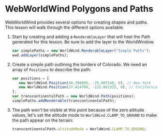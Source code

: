 <style>
    iframe {
        width: 100 vw;
        height: 700px;
    }
</style>
# WebWorldWind Polygons and Paths

WebWorldWind provides several options for creating shapes and paths. This lesson will walk through the different options available.

1. Start by creating and adding a `RenderableLayer` that will host the Path generated for this lesson. Be sure to add the layer to the WorldWindow.
    ```javascript
    var simplePaths = new WorldWind.RenderableLayer("Simple Paths");
    wwd.addLayer(simplePaths);
    ```

2. Create a simple path outlining the borders of Colorado. We need an array of `Positions` to describe the path:

    ```javascript
    var positions = [
       new WorldWind.Position(40.708895, -75.007148, 0), // New York
       new WorldWind.Position(37.414709, -122.061325, 0), // California
    ];
    var transcontinentalPath = new WorldWind.Path(positions);
    simplePaths.addRenderable(transcontinentalPath);
    ```
    
3. The path won't be visible at this point because of the zero altitude values, let's set the altitude mode to `WorldWind.CLAMP_TO_GROUND` to make the path appear on the terrain:
    ```javascript
    transcontinentalPath.altitudeMode = WorldWind.CLAMP_TO_GROUND;
    ```